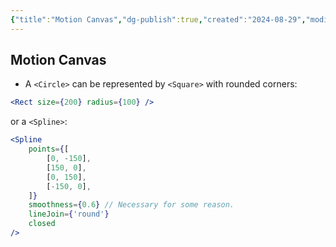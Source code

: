 ```yaml
---
{"title":"Motion Canvas","dg-publish":true,"created":"2024-08-29","modified":"2025-03-12","permalink":"/40-software/motion-canvas/","dgPassFrontmatter":true,"updated":"2025-03-12"}
---
```



## Motion Canvas

- A `<Circle>` can be represented by `<Square>` with rounded corners:

```jsx
<Rect size={200} radius={100} />
```

or a `<Spline>`:

```jsx
<Spline
	points={[
		[0, -150],
		[150, 0],
		[0, 150],
		[-150, 0],
	]}
	smoothness={0.6} // Necessary for some reason.
	lineJoin={'round'}
	closed
/>
```
